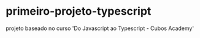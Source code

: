 # primeiro-projeto-typescript
projeto baseado no curso 'Do Javascript ao Typescript - Cubos Academy'
